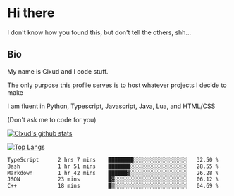 

# Hi there
I don't know how you found this, but don't tell the others, shh...

## Bio
My name is Clxud and I code stuff.

The only purpose this profile serves is to host whatever projects I decide to make

I am fluent in Python, Typescript, Javascript, Java, Lua, and HTML/CSS



(Don't ask me to code for you)

[![Clxud's github stats](https://github-readme-stats.vercel.app/api?username=cloudwithax&count_private=true&theme=dark&show_icons=true)](https://github.com/anuraghazra/github-readme-stats) 

[![Top Langs](https://github-readme-stats.vercel.app/api/top-langs/?username=cloudwithax&theme=dark)](https://github.com/anuraghazra/github-readme-stats)

<!--START_SECTION:waka-->

```txt
TypeScript      2 hrs 7 mins    ████████░░░░░░░░░░░░░░░░░   32.50 %
Bash            1 hr 51 mins    ███████░░░░░░░░░░░░░░░░░░   28.55 %
Markdown        1 hr 42 mins    ██████▓░░░░░░░░░░░░░░░░░░   26.28 %
JSON            23 mins         █▓░░░░░░░░░░░░░░░░░░░░░░░   06.12 %
C++             18 mins         █▒░░░░░░░░░░░░░░░░░░░░░░░   04.69 %
```

<!--END_SECTION:waka-->







